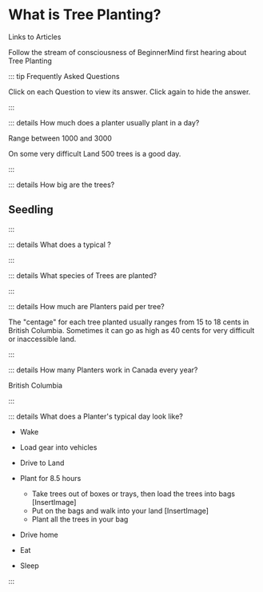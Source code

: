 # What is Tree Planting?

Links to Articles

Follow the stream of consciousness of BeginnerMind first hearing about Tree Planting


::: tip Frequently Asked Questions

Click on each Question to view its answer. Click again to hide the answer.

:::

::: details How much does a planter usually plant in a day?

Range between 1000 and 3000

On some very difficult Land 500 trees is a good day.



:::

::: details How big are the trees?

## Seedling

:::

::: details What does a typical ?

:::

::: details What species of Trees are planted?

:::

::: details How much are Planters paid per tree?

The "centage" for each tree planted usually ranges from 15 to 18 cents in British Columbia. Sometimes it can go as high as 40 cents for very difficult or inaccessible land. 

:::


::: details How many Planters work in Canada every year?

British Columbia




:::

::: details What does a Planter's typical day look like?

- Wake 
- Load gear into vehicles
- Drive to Land
- Plant for 8.5 hours
    - Take trees out of boxes or trays, then load the trees into bags
    [InsertImage] 
    - Put on the bags and walk into your land 
    [InsertImage]
    - Plant all the trees in your bag

- Drive home
- Eat
- Sleep

 

:::

